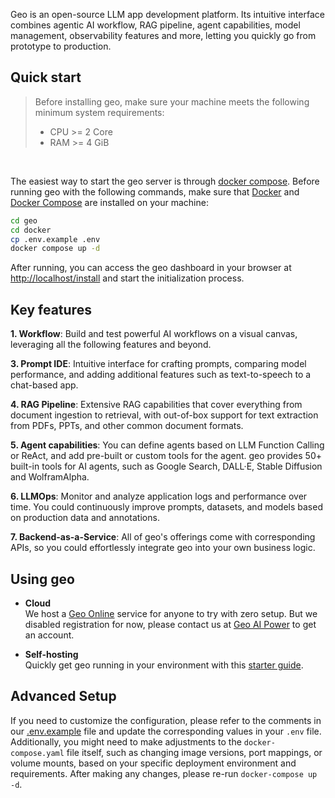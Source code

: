 Geo is an open-source LLM app development platform. Its intuitive interface combines agentic AI workflow, RAG pipeline, agent capabilities, model management, observability features and more, letting you quickly go from prototype to production. 

## Quick start
> Before installing geo, make sure your machine meets the following minimum system requirements:
> 
>- CPU >= 2 Core
>- RAM >= 4 GiB

</br>

The easiest way to start the geo server is through [docker compose](docker/docker-compose.yaml). Before running geo with the following commands, make sure that [Docker](https://docs.docker.com/get-docker/) and [Docker Compose](https://docs.docker.com/compose/install/) are installed on your machine:

```bash
cd geo
cd docker
cp .env.example .env
docker compose up -d
```

After running, you can access the geo dashboard in your browser at [http://localhost/install](http://localhost/install) and start the initialization process.

## Key features
**1. Workflow**: 
  Build and test powerful AI workflows on a visual canvas, leveraging all the following features and beyond.


**3. Prompt IDE**: 
  Intuitive interface for crafting prompts, comparing model performance, and adding additional features such as text-to-speech to a chat-based app. 

**4. RAG Pipeline**: 
  Extensive RAG capabilities that cover everything from document ingestion to retrieval, with out-of-box support for text extraction from PDFs, PPTs, and other common document formats.

**5. Agent capabilities**: 
  You can define agents based on LLM Function Calling or ReAct, and add pre-built or custom tools for the agent. geo provides 50+ built-in tools for AI agents, such as Google Search, DALL·E, Stable Diffusion and WolframAlpha.

**6. LLMOps**: 
  Monitor and analyze application logs and performance over time. You could continuously improve prompts, datasets, and models based on production data and annotations.

**7. Backend-as-a-Service**: 
  All of geo's offerings come with corresponding APIs, so you could effortlessly integrate geo into your own business logic.


## Using geo

- **Cloud </br>**
We host a [Geo Online](https://geoaipower.com) service for anyone to try with zero setup. But we disabled registration for now, please contact us at [Geo AI Power](email:geoaipower@proton.me) to get an account.

- **Self-hosting</br>**
Quickly get geo running in your environment with this [starter guide](#quick-start).


## Advanced Setup

If you need to customize the configuration, please refer to the comments in our [.env.example](docker/.env.example) file and update the corresponding values in your `.env` file. Additionally, you might need to make adjustments to the `docker-compose.yaml` file itself, such as changing image versions, port mappings, or volume mounts, based on your specific deployment environment and requirements. After making any changes, please re-run `docker-compose up -d`.